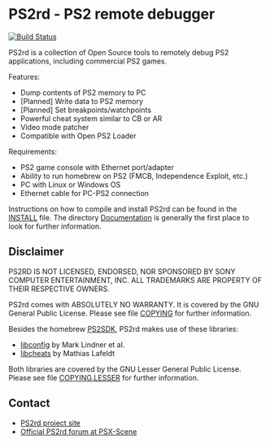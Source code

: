 PS2rd - PS2 remote debugger
===========================

[![Build Status](https://travis-ci.org/mlafeldt/ps2rd.svg?branch=master)](https://travis-ci.org/mlafeldt/ps2rd)

PS2rd is a collection of Open Source tools to remotely debug PS2 applications,
including commercial PS2 games.

Features:

 - Dump contents of PS2 memory to PC
 - [Planned] Write data to PS2 memory
 - [Planned] Set breakpoints/watchpoints
 - Powerful cheat system similar to CB or AR
 - Video mode patcher
 - Compatible with Open PS2 Loader

Requirements:

 - PS2 game console with Ethernet port/adapter
 - Ability to run homebrew on PS2 (FMCB, Independence Exploit, etc.)
 - PC with Linux or Windows OS
 - Ethernet cable for PC-PS2 connection

Instructions on how to compile and install PS2rd can be found in the [INSTALL]
file. The directory [Documentation] is generally the first place to look for
further information.


Disclaimer
----------

PS2RD IS NOT LICENSED, ENDORSED, NOR SPONSORED BY SONY COMPUTER ENTERTAINMENT,
INC. ALL TRADEMARKS ARE PROPERTY OF THEIR RESPECTIVE OWNERS.

PS2rd comes with ABSOLUTELY NO WARRANTY. It is covered by the GNU General Public
License. Please see file [COPYING] for further information.

Besides the homebrew [PS2SDK], PS2rd makes use of these libraries:

- [libconfig] by Mark Lindner et al.
- [libcheats] by Mathias Lafeldt

Both libraries are covered by the GNU Lesser General Public License. Please see
file [COPYING.LESSER] for further information.


Contact
-------

- [PS2rd project site](https://github.com/mlafeldt/ps2rd)
- [Official PS2rd forum at PSX-Scene](http://psx-scene.com/forums/forumdisplay.php?f=173)


[COPYING.LESSER]: https://github.com/mlafeldt/ps2rd/blob/master/COPYING.LESSER
[COPYING]: https://github.com/mlafeldt/ps2rd/blob/master/COPYING
[Documentation]: https://github.com/mlafeldt/ps2rd/tree/master/Documentation
[INSTALL]: https://github.com/mlafeldt/ps2rd/blob/master/INSTALL
[PS2SDK]: https://github.com/ps2dev/ps2sdk
[libcheats]: https://github.com/mlafeldt/libcheats
[libconfig]: http://www.hyperrealm.com/libconfig/
